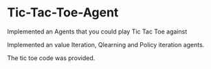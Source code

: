 # Tic-Tac-Toe-Agent
Implemented an Agents that you could play Tic Tac Toe against

Implemented an value Iteration, Qlearning and Policy iteration agents. 

The tic toe code was provided.
